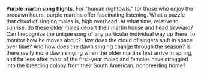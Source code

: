 **Purple martin song flights.** For \"human nightowls,\" for those who
enjoy the predawn hours, purple martins offer fascinating listening.
What a puzzle that cloud of singing males is, high overhead. At what
time, relative to sunrise, do these older males depart their martin
house and head skyward? Can I recognize the unique song of any
particular individual way up there, to monitor how he moves about? How
does the cloud of singers shift in space over time? And how does the
dawn singing change through the season? Is there really more dawn
singing when the older martins first arrive in spring, and far less
after most of the first-year males and females have straggled into the
breeding colony from their South American, nonbreeding home?
